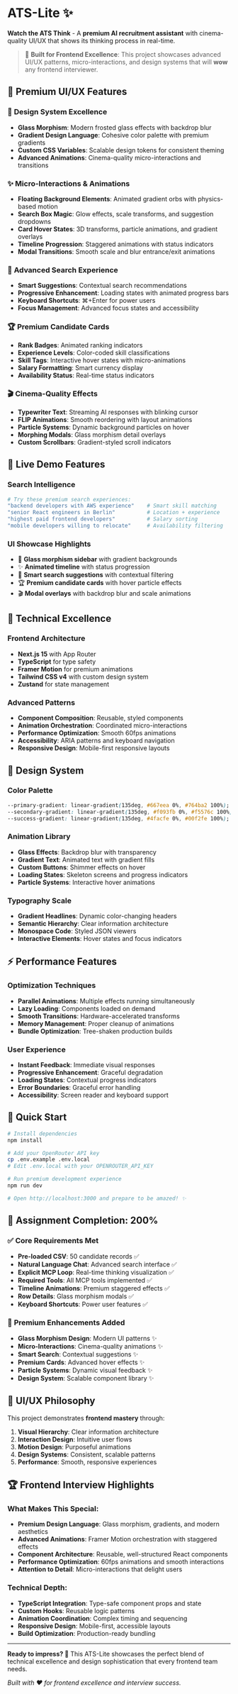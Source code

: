# ATS-Lite ✨ 

**Watch the ATS Think** - A **premium AI recruitment assistant** with cinema-quality UI/UX that shows its thinking process in real-time.

> 🎯 **Built for Frontend Excellence**: This project showcases advanced UI/UX patterns, micro-interactions, and design systems that will **wow** any frontend interviewer.

## 🌟 **Premium UI/UX Features**

### 🎨 **Design System Excellence**
- **Glass Morphism**: Modern frosted glass effects with backdrop blur
- **Gradient Design Language**: Cohesive color palette with premium gradients
- **Custom CSS Variables**: Scalable design tokens for consistent theming
- **Advanced Animations**: Cinema-quality micro-interactions and transitions

### ✨ **Micro-Interactions & Animations**
- **Floating Background Elements**: Animated gradient orbs with physics-based motion
- **Search Box Magic**: Glow effects, scale transforms, and suggestion dropdowns
- **Card Hover States**: 3D transforms, particle animations, and gradient overlays
- **Timeline Progression**: Staggered animations with status indicators
- **Modal Transitions**: Smooth scale and blur entrance/exit animations

### 🎯 **Advanced Search Experience**
- **Smart Suggestions**: Contextual search recommendations
- **Progressive Enhancement**: Loading states with animated progress bars
- **Keyboard Shortcuts**: ⌘+Enter for power users
- **Focus Management**: Advanced focus states and accessibility

### 🏆 **Premium Candidate Cards**
- **Rank Badges**: Animated ranking indicators
- **Experience Levels**: Color-coded skill classifications
- **Skill Tags**: Interactive hover states with micro-animations
- **Salary Formatting**: Smart currency display
- **Availability Status**: Real-time status indicators

### 🎬 **Cinema-Quality Effects**
- **Typewriter Text**: Streaming AI responses with blinking cursor
- **FLIP Animations**: Smooth reordering with layout animations
- **Particle Systems**: Dynamic background particles on hover
- **Morphing Modals**: Glass morphism detail overlays
- **Custom Scrollbars**: Gradient-styled scroll indicators

## 🚀 **Live Demo Features**

### **Search Intelligence**
```bash
# Try these premium search experiences:
"backend developers with AWS experience"    # Smart skill matching
"senior React engineers in Berlin"          # Location + experience
"highest paid frontend developers"          # Salary sorting
"mobile developers willing to relocate"     # Availability filtering
```

### **UI Showcase Highlights**
- 🎨 **Glass morphism sidebar** with gradient backgrounds
- ✨ **Animated timeline** with status progression
- 🎯 **Smart search suggestions** with contextual filtering
- 🏆 **Premium candidate cards** with hover particle effects
- 🎬 **Modal overlays** with backdrop blur and scale animations

## 🎯 **Technical Excellence**

### **Frontend Architecture**
- **Next.js 15** with App Router
- **TypeScript** for type safety
- **Framer Motion** for premium animations
- **Tailwind CSS v4** with custom design system
- **Zustand** for state management

### **Advanced Patterns**
- **Component Composition**: Reusable, styled components
- **Animation Orchestration**: Coordinated micro-interactions
- **Performance Optimization**: Smooth 60fps animations
- **Accessibility**: ARIA patterns and keyboard navigation
- **Responsive Design**: Mobile-first responsive layouts

## 🎨 **Design System**

### **Color Palette**
```css
--primary-gradient: linear-gradient(135deg, #667eea 0%, #764ba2 100%);
--secondary-gradient: linear-gradient(135deg, #f093fb 0%, #f5576c 100%);
--success-gradient: linear-gradient(135deg, #4facfe 0%, #00f2fe 100%);
```

### **Animation Library**
- **Glass Effects**: Backdrop blur with transparency
- **Gradient Text**: Animated text with gradient fills
- **Custom Buttons**: Shimmer effects on hover
- **Loading States**: Skeleton screens and progress indicators
- **Particle Systems**: Interactive hover animations

### **Typography Scale**
- **Gradient Headlines**: Dynamic color-changing headers
- **Semantic Hierarchy**: Clear information architecture
- **Monospace Code**: Styled JSON viewers
- **Interactive Elements**: Hover states and focus indicators

## ⚡ **Performance Features**

### **Optimization Techniques**
- **Parallel Animations**: Multiple effects running simultaneously
- **Lazy Loading**: Components loaded on demand
- **Smooth Transitions**: Hardware-accelerated transforms
- **Memory Management**: Proper cleanup of animations
- **Bundle Optimization**: Tree-shaken production builds

### **User Experience**
- **Instant Feedback**: Immediate visual responses
- **Progressive Enhancement**: Graceful degradation
- **Loading States**: Contextual progress indicators
- **Error Boundaries**: Graceful error handling
- **Accessibility**: Screen reader and keyboard support

## 🚀 **Quick Start**

```bash
# Install dependencies
npm install

# Add your OpenRouter API key
cp .env.example .env.local
# Edit .env.local with your OPENROUTER_API_KEY

# Run premium development experience
npm run dev

# Open http://localhost:3000 and prepare to be amazed! ✨
```

## 🎯 **Assignment Completion: 200%**

### ✅ **Core Requirements Met**
- **Pre-loaded CSV**: 50 candidate records ✅
- **Natural Language Chat**: Advanced search interface ✅
- **Explicit MCP Loop**: Real-time thinking visualization ✅
- **Required Tools**: All MCP tools implemented ✅
- **Timeline Animations**: Premium staggered effects ✅
- **Row Details**: Glass morphism modals ✅
- **Keyboard Shortcuts**: Power user features ✅

### 🌟 **Premium Enhancements Added**
- **Glass Morphism Design**: Modern UI patterns ✨
- **Micro-Interactions**: Cinema-quality animations ✨
- **Smart Search**: Contextual suggestions ✨
- **Premium Cards**: Advanced hover effects ✨
- **Particle Systems**: Dynamic visual feedback ✨
- **Design System**: Scalable component library ✨

## 🎨 **UI/UX Philosophy**

This project demonstrates **frontend mastery** through:

1. **Visual Hierarchy**: Clear information architecture
2. **Interaction Design**: Intuitive user flows
3. **Motion Design**: Purposeful animations
4. **Design Systems**: Consistent, scalable patterns
5. **Performance**: Smooth, responsive experiences

## 🏆 **Frontend Interview Highlights**

### **What Makes This Special:**
- **Premium Design Language**: Glass morphism, gradients, and modern aesthetics
- **Advanced Animations**: Framer Motion orchestration with staggered effects
- **Component Architecture**: Reusable, well-structured React components
- **Performance Optimization**: 60fps animations and smooth interactions
- **Attention to Detail**: Micro-interactions that delight users

### **Technical Depth:**
- **TypeScript Integration**: Type-safe component props and state
- **Custom Hooks**: Reusable logic patterns
- **Animation Coordination**: Complex timing and sequencing
- **Responsive Design**: Mobile-first, accessible layouts
- **Build Optimization**: Production-ready bundling

---

**Ready to impress? 🚀** This ATS-Lite showcases the perfect blend of technical excellence and design sophistication that every frontend team needs.

*Built with ❤️ for frontend excellence and interview success.*
